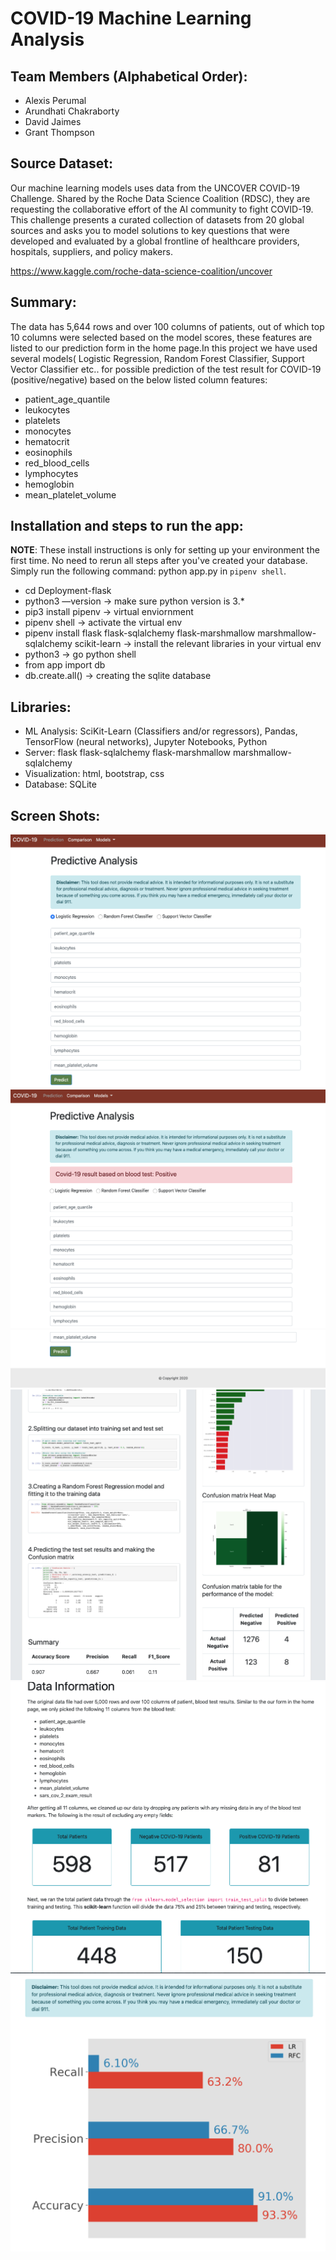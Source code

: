 # COVID-19 Machine Learning Analysis
## Team Members (Alphabetical Order):
- Alexis Perumal
- Arundhati Chakraborty
- David Jaimes
- Grant Thompson

## Source Dataset:
Our machine learning models uses data from the UNCOVER COVID-19 Challenge. Shared by the Roche Data Science Coalition (RDSC), they are requesting the collaborative effort of the AI community to fight COVID-19. This challenge presents a curated collection of datasets from 20 global sources and asks you to model solutions to key questions that were developed and evaluated by a global frontline of healthcare providers, hospitals, suppliers, and policy makers.

https://www.kaggle.com/roche-data-science-coalition/uncover

## Summary:
The data has 5,644 rows and over 100 columns of patients, out of which top 10 columns were selected based on the model scores, these features are listed to our prediction form in the home page.In this project we have used several models( Logistic Regression, Random Forest Classifier, Support Vector Classifier etc.. for possible prediction of the test result for COVID-19 (positive/negative) based on the below listed column features:

- patient_age_quantile
- leukocytes 
- platelets
- monocytes
- hematocrit
- eosinophils
- red_blood_cells
- lymphocytes
- hemoglobin
- mean_platelet_volume

## Installation and steps to run the app:
**NOTE**: These install instructions is only for setting up your environment the first time. No need to rerun all steps after you've created your database. Simply run the following command: python app.py in `pipenv shell`.
- cd Deployment-flask
- python3 —version -> make sure python version is 3.*
- pip3 install pipenv -> virtual enviornment
- pipenv shell -> activate the virtual env
- pipenv install flask flask-sqlalchemy flask-marshmallow marshmallow-sqlalchemy scikit-learn -> install the relevant libraries in your virtual env
- python3 -> go python shell
- from app import db 
- db.create.all() -> creating the sqlite database

## Libraries:

-	ML Analysis: SciKit-Learn (Classifiers and/or regressors), Pandas, TensorFlow (neural networks), Jupyter Notebooks, Python
-	Server:  flask flask-sqlalchemy flask-marshmallow marshmallow-sqlalchemy
-	Visualization: html, bootstrap, css
-   Database:  SQLite

## Screen Shots:
![](screen_shots/screen_shot1.png)
![](screen_shots/screen_shot2.png)
![](screen_shots/screen_shot3.png)
![](screen_shots/screen_shot4.png)
![](screen_shots/screen_shot5.png)
![](screen_shots/screen_shot6.png)